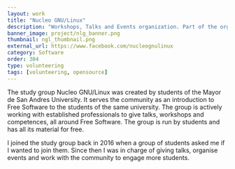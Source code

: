 ```yaml
---
layout: work
title: "Nucleo GNU/Linux"
description: "Workshops, Talks and Events organization. Part of the organization group with a community of 1000+ members."
banner_image: project/nlg_banner.png
thumbnail: ngl_thumbnail.png
external_url: https://www.facebook.com/nucleognulinux
category: Software
order: 304
type: volunteering
tags: [volunteering, opensource]
---
```

The study group Nucleo GNU/Linux was created by students of the Mayor de San Andres University. It serves the community as an introduction to Free Software to the students of the same university. The group is actively working with established professionals to give talks, workshops and competences, all around Free Software. The group is run by students and has all its material for free.

I joined the study group back in 2016 when a group of students asked me if I wanted to join them. Since then I was in charge of giving talks, organise events and work with the community to engage more students.